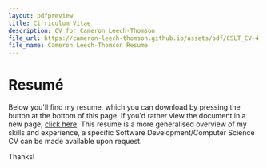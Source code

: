 ```yaml
---
layout: pdfpreview
title: Cirriculum Vitae
description: CV for Cameron Leech-Thomson
file_url: https://cameron-leech-thomson.github.io/assets/pdf/CSLT_CV-4.pdf
file_name: Cameron Leech-Thomson Resume
---
```


# Resumé

Below you'll find my resume, which you can download by pressing the button at the bottom of this page. If you'd rather view the document in a new page, [click here](https://cameron-leech-thomson.github.io/assets/pdf/CSLT_CV-4.pdf). This resume is a more generalised overview of my skills and experience, a specific Software Development/Computer Science CV can be made available upon request.

Thanks!
